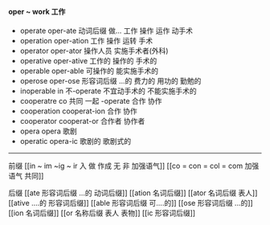 #### oper ~ work 工作

- operate oper-ate 动词后缀 做...  工作 操作 运作 动手术
- operation oper-ation 工作 操作 运转 手术 
- operator oper-ator 操作人员 实施手术者(外科)
- operative oper-ative 工作的 操作的 手术的
- operable oper-able 可操作的 能实施手术的
- operose oper-ose 形容词后缀 ...的 费力的 用功的 勤勉的
- inoperable  in 不-operate 不宜动手术的 不能实施手术的
- cooperatre co 共同 一起 -operate 合作 协作
- cooperation cooperat-ion 合作 协作
- cooperator cooperat-or 合作者 协作者 
- opera opera 歌剧
- operatic opera-ic 歌剧的 歌剧式的

---
前缀 
[[in  ~ im ~ig ~ ir 入 做 作成  无 非 加强语气]]
[[co = con  = col = com  加强语气 共同]]

后缀
[[ate 形容词后缀  ...的 动词后缀]]
[[ation 名词后缀]]
[[ator 名词后缀 表人]]
[[ative ....的 形容词后缀]]
[[able  形容词后缀 可....的]]
[[ose 形容词后缀 ...的]]
[[ion  名词后缀]]
[[or 名称后缀 表人 表物]]
[[ic 形容词后缀]]